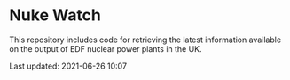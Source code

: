 # Nuke Watch

This repository includes code for retrieving the latest information available on the output of EDF nuclear power plants in the UK.

Last updated: 2021-06-26 10:07
